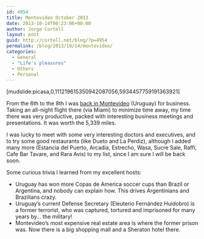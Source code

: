 ```yaml
---
id: 4954
title: Montevideo October 2013
date: 2013-10-14T00:23:06+00:00
author: Jorge Cortell
layout: post
guid: http://cortell.net/blog/?p=4954
permalink: /blog/2013/10/14/montevideo/
categories:
  - General
  - "Life's pleasures"
  - Others
  - Personal
---
```

[mudslide:picasa,0,111219615350942087056,5934457759191363921]

From the 6th to the 8th I was <a title="http://cortell.net/blog/?p=4484" href="http://cortell.net/blog/?p=4484" target="_blank">back in Montevideo</a> (Uruguay) for business. Taking an all-night flight there (via Miami) to minimize time away, my time there was very productive, packed with interesting business meetings and presentations. It was worth the 5,339 miles.

I was lucky to meet with some very interesting doctors and executives, and to try some good restaurants (like Dueto and La Perdiz), although I added many more (Estancia del Puerto, Arcadia, Estrecho, Wasa, Sucre Sale, Raffi, Cafe Bar Tavare, and Rara Avis) to my list, since I am sure I will be back soon.

Some curious trivia I learned from my excellent hosts: 

  * Uruguay has won more Copas de America soccer cups than Brazil or Argentina, and nobody can explain how. This drives Argentinians and Brazilians crazy.
  * Uruguay&#8217;s current Defense Secretary (Eleuterio Fernández Huidobro) is a former terrorist, who was captured, tortured and imprisoned for many years by&#8230; the military!
  * Montevideo&#8217;s most expensive real estate area is where the former prison was. Now there is a big shopping mall and a Sheraton hotel there.